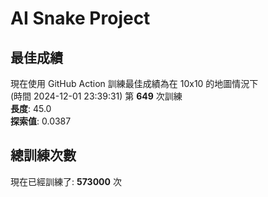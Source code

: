 
# AI Snake Project

## **最佳成績**









































































現在使用 GitHub Action 訓練最佳成績為在 10x10 的地圖情況下  
(時間 2024-12-01 23:39:31) 第 **649** 次訓練  
**長度**: 45.0  
**探索值**: 0.0387



















































































































































## 總訓練次數
現在已經訓練了: **573000** 次

